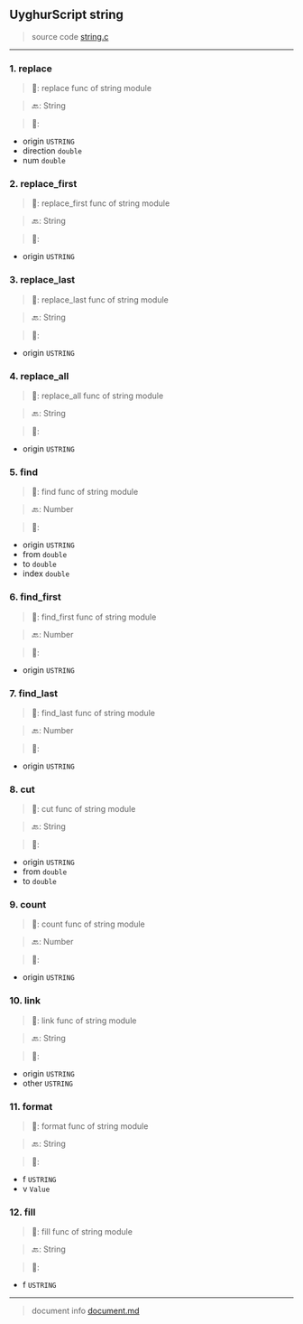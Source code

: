 
## UyghurScript string

> source code [string.c](../../uyghur/internals/string.c)
---

### 1. replace

> 📝:  replace func of string module

> 🔙: String

> 🛒: 
* origin  `USTRING`
* direction  `double`
* num  `double`


### 2. replace_first

> 📝:  replace_first func of string module

> 🔙: String

> 🛒: 
* origin  `USTRING`


### 3. replace_last

> 📝:  replace_last func of string module

> 🔙: String

> 🛒: 
* origin  `USTRING`


### 4. replace_all

> 📝:  replace_all func of string module

> 🔙: String

> 🛒: 
* origin  `USTRING`


### 5. find

> 📝:  find func of string module

> 🔙: Number

> 🛒: 
* origin  `USTRING`
* from  `double`
* to  `double`
* index  `double`


### 6. find_first

> 📝:  find_first func of string module

> 🔙: Number

> 🛒: 
* origin  `USTRING`


### 7. find_last

> 📝:  find_last func of string module

> 🔙: Number

> 🛒: 
* origin  `USTRING`


### 8. cut

> 📝:  cut func of string module

> 🔙: String

> 🛒: 
* origin  `USTRING`
* from  `double`
* to  `double`


### 9. count

> 📝:  count func of string module

> 🔙: Number

> 🛒: 
* origin  `USTRING`


### 10. link

> 📝:  link func of string module

> 🔙: String

> 🛒: 
* origin  `USTRING`
* other  `USTRING`


### 11. format

> 📝:  format func of string module

> 🔙: String

> 🛒: 
* f  `USTRING`
* v  `Value`


### 12. fill

> 📝:  fill func of string module

> 🔙: String

> 🛒: 
* f  `USTRING`


---
> document info [document.md](../README.md)
